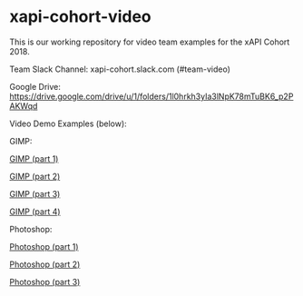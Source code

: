# xapi-cohort-video
This is our working repository for video team examples for the xAPI Cohort 2018. 

Team Slack Channel: xapi-cohort.slack.com (#team-video)

Google Drive: https://drive.google.com/drive/u/1/folders/1l0hrkh3yIa3lNpK78mTuBK6_p2PAKWqd

Video Demo Examples (below):

GIMP:

[GIMP (part 1)](https://jhaag75.github.io/xapi-cohort-video/demo/gimp-part1.html)

[GIMP (part 2)](https://jhaag75.github.io/xapi-cohort-video/demo/gimp-part2.html) 

[GIMP (part 3)](https://jhaag75.github.io/xapi-cohort-video/demo/gimp-part3.html)

[GIMP (part 4)](https://jhaag75.github.io/xapi-cohort-video/demo/gimp-part4.html)

Photoshop:

[Photoshop (part 1)](https://jhaag75.github.io/xapi-cohort-video/demo/ps-part1.html)

[Photoshop (part 2)](https://jhaag75.github.io/xapi-cohort-video/demo/ps-part2.html)

[Photoshop (part 3)](https://jhaag75.github.io/xapi-cohort-video/demo/ps-part3.html)


